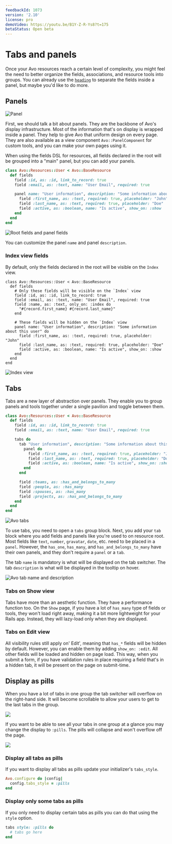 ```yaml
---
feedbackId: 1073
version: '2.10'
license: pro
demoVideo: https://youtu.be/B1Y-Z-R-Ys8?t=175
betaStatus: Open beta
---
```


# Tabs and panels

Once your Avo resources reach a certain level of complexity, you might feel the need to better organize the fields, associations, and resource tools into groups. You can already use the [`heading`](fields/heading) to separate the fields inside a panel, but maybe you'd like to do more.

## Panels

<img :src="('/assets/img/tabs-and-panels/panel.png')" alt="Panel" class="border mb-4" />

First, we should talk a bit about panels. They are the backbone of Avo's display infrastructure. Most of the information that's on display is wrapped inside a panel. They help to give Avo that uniform design on every page. They are also available as a view component `Avo::PanelComponent` for custom tools, and you can make your own pages using it.

When using the fields DSL for resources, all fields declared in the root will be grouped into a "main" panel, but you can add your panels.

```ruby
class Avo::Resources::User < Avo::BaseResource
  def fields
    field :id, as: :id, link_to_record: true
    field :email, as: :text, name: "User Email", required: true

    panel name: "User information", description: "Some information about this user" do
      field :first_name, as: :text, required: true, placeholder: "John"
      field :last_name, as: :text, required: true, placeholder: "Doe"
      field :active, as: :boolean, name: "Is active", show_on: :show
    end
  end
end
```
<img :src="('/assets/img/tabs-and-panels/root-and-panel.png')" alt="Root fields and panel fields" class="border mb-4" />

You can customize the panel `name` and panel `description`.

### Index view fields

By default, only the fields declared in the root will be visible on the `Index` view.

```ruby{3-7}
class Avo::Resources::User < Avo::BaseResource
  def fields
    # Only these fields will be visible on the `Index` view
    field :id, as: :id, link_to_record: true
    field :email, as: :text, name: "User Email", required: true
    field :name, as: :text, only_on: :index do
      "#{record.first_name} #{record.last_name}"
    end

    # These fields will be hidden on the `Index` view
    panel name: "User information", description: "Some information about this user" do
      field :first_name, as: :text, required: true, placeholder: "John"
      field :last_name, as: :text, required: true, placeholder: "Doe"
      field :active, as: :boolean, name: "Is active", show_on: :show
    end
  end
end
```

<img :src="('/assets/img/tabs-and-panels/index-view.png')" alt="Index view" class="border mb-4" />

## Tabs

Tabs are a new layer of abstraction over panels. They enable you to group panels and tools together under a single pavilion and toggle between them.

```ruby
class Avo::Resources::User < Avo::BaseResource
  def fields
    field :id, as: :id, link_to_record: true
    field :email, as: :text, name: "User Email", required: true

    tabs do
      tab "User information", description: "Some information about this user" do
        panel do
          field :first_name, as: :text, required: true, placeholder: "John"
          field :last_name, as: :text, required: true, placeholder: "Doe"
          field :active, as: :boolean, name: "Is active", show_on: :show
        end
      end

      field :teams, as: :has_and_belongs_to_many
      field :people, as: :has_many
      field :spouses, as: :has_many
      field :projects, as: :has_and_belongs_to_many
    end
  end
end
```

<img :src="('/assets/img/tabs-and-panels/tabs.png')" alt="Avo tabs" class="border mb-4" />

To use tabs, you need to open a `tabs` group block. Next, you add your `tab` block where you add fields and panels like you're used to on resource root. Most fields like `text`, `number`, `gravatar`, `date`, etc. need to be placed in a `panel`. However, the `has_one`, `has_many`, and `has_and_belongs_to_many` have their own panels, and they don't require a `panel` or a `tab`.

The tab `name` is mandatory is what will be displayed on the tab switcher. The tab `description` is what will be displayed in the tooltip on hover.

<img :src="('/assets/img/tabs-and-panels/tab-name-description.png')" alt="Avo tab name and description" class="border mb-4" />

### Tabs on Show view

Tabs have more than an aesthetic function. They have a performance function too. On the `Show` page, if you have a lot of `has_many` type of fields or tools, they won't load right away, making it a bit more lightweight for your Rails app. Instead, they will lazy-load only when they are displayed.

### Tabs on Edit view

All visibility rules still apply on' Edit', meaning that `has_*` fields will be hidden by default. However, you can enable them by adding `show_on: :edit`. All other fields will be loaded and hidden on page load. This way, when you submit a form, if you have validation rules in place requiring a field that's in a hidden tab, it will be present on the page on submit-time.

## Display as pills

<div class="space-x-2">
  <VersionReq version="2.14" class="mt-2" />
  <DemoVideo demo-video="https://youtu.be/peKt90XhdOg?t=710" />
</div>

When you have a lot of tabs in one group the tab switcher will overflow on the right-hand side. It will become scrollable to allow your users to get to the last tabs in the group.

![](/assets/img/tabs-and-panels/scrollable-tabs.gif)

If you want to be able to see all your tabs in one group at a glance you may change the display to `:pills`. The pills will collapse and won't overflow off the page.

![](/assets/img/tabs-and-panels/tabs-as-pills.gif)

### Display all tabs as pills

If you want to display all tabs as pills update your initializer's `tabs_style`.

```ruby
Avo.configure do |config|
  config.tabs_style = :pills
end
```

### Display only some tabs as pills

If you only need to display certain tabs as pills you can do that using the `style` option.

```ruby
tabs style: :pills do
  # tabs go here
end
```

<!-- The panel has a few parts available -->


<!-- <img :src="('/assets/img/tabs-and-panels/panel-top.png')" alt="Avo Panels" class="border mb-4" /> -->
<!-- <img :src="('/assets/img/tabs-and-panels/panel-bottom.png')" alt="Avo Panels" class="border mb-4" /> -->


